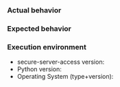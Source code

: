 ### Actual behavior


### Expected behavior


### Execution environment

* secure-server-access version:
* Python version:
* Operating System (type+version):
